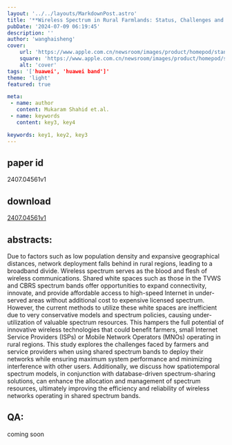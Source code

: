 ```yaml
---
layout: '../../layouts/MarkdownPost.astro'
title: '**Wireless Spectrum in Rural Farmlands: Status, Challenges and Opportunities**'
pubDate: '2024-07-09 06:19:45'
description: ''
author: 'wanghaisheng'
cover:
    url: 'https://www.apple.com.cn/newsroom/images/product/homepod/standard/Apple-HomePod-hero-230118_big.jpg.large_2x.jpg'
    square: 'https://www.apple.com.cn/newsroom/images/product/homepod/standard/Apple-HomePod-hero-230118_big.jpg.large_2x.jpg'
    alt: 'cover'
tags: '['huawei', 'huawei band']' 
theme: 'light'
featured: true

meta:
 - name: author
   content: Mukaram Shahid et.al.
 - name: keywords
   content: key3, key4

keywords: key1, key2, key3
---
```


## paper id
2407.04561v1
## download
[2407.04561v1](http://arxiv.org/abs/2407.04561v1)
## abstracts:
Due to factors such as low population density and expansive geographical distances, network deployment falls behind in rural regions, leading to a broadband divide. Wireless spectrum serves as the blood and flesh of wireless communications. Shared white spaces such as those in the TVWS and CBRS spectrum bands offer opportunities to expand connectivity, innovate, and provide affordable access to high-speed Internet in under-served areas without additional cost to expensive licensed spectrum. However, the current methods to utilize these white spaces are inefficient due to very conservative models and spectrum policies, causing under-utilization of valuable spectrum resources. This hampers the full potential of innovative wireless technologies that could benefit farmers, small Internet Service Providers (ISPs) or Mobile Network Operators (MNOs) operating in rural regions. This study explores the challenges faced by farmers and service providers when using shared spectrum bands to deploy their networks while ensuring maximum system performance and minimizing interference with other users. Additionally, we discuss how spatiotemporal spectrum models, in conjunction with database-driven spectrum-sharing solutions, can enhance the allocation and management of spectrum resources, ultimately improving the efficiency and reliability of wireless networks operating in shared spectrum bands.
## QA:
coming soon
